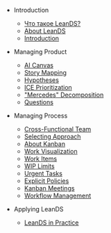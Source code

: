 
- Introduction

  - [Что такое LeanDS?](ru/README.md)
  - [About LeanDS](ru/aboutleands.md)
  - [Introduction](ru/introduction.md)

- Managing Product

  - [AI Canvas](ru/aicanvas.md)
  - [Story Mapping](ru/storymapping.md)
  - [Hypotheses](ru/hypotheses.md)  
  - [ICE Prioritization](ru/prioritization.md)  
  - ["Mercedes" Decomposition](ru/mercedes.md)
  - [Questions](ru/questions.md)

- Managing Process

  - [Cross-Functional Team](ru/crossfunctionalteam.md)
  - [Selecting Approach](ru/selectingapproach.md)  
  - [About Kanban](ru/kanban.md)  
  - [Work Visualization](ru/visualization.md)
  - [Work Items](ru/workitems.md)
  - [WIP Limits](ru/wip.md)      
  - [Urgent Tasks](ru/urgenttasks.md)        
  - [Explicit Policies](ru/explicitpolicies.md)          
  - [Kanban Meetings](ru/meetings.md)            
  - [Workflow Management](ru/workflowmanagement.md)

- Applying LeanDS

  - [LeanDS in Practice](ru/inpractice.md)

